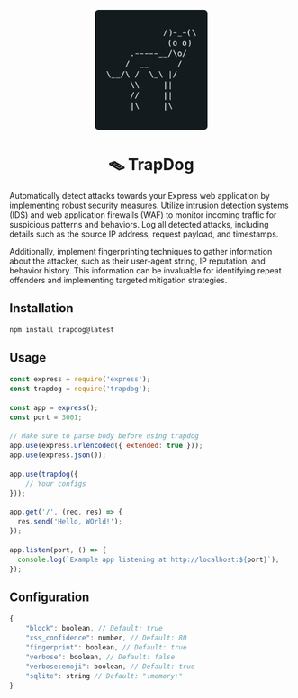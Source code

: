 <p align="center">
    <img src="assets/logo_3.png" width="200px">
</p>

<h1 align="center">🪤 TrapDog</h1>

<p>Automatically detect attacks towards your Express web application by implementing robust security measures. Utilize intrusion detection systems (IDS) and web application firewalls (WAF) to monitor incoming traffic for suspicious patterns and behaviors. Log all detected attacks, including details such as the source IP address, request payload, and timestamps.</p>

<p>Additionally, implement fingerprinting techniques to gather information about the attacker, such as their user-agent string, IP reputation, and behavior history. This information can be invaluable for identifying repeat offenders and implementing targeted mitigation strategies.</p>


## Installation
```
npm install trapdog@latest
```

## Usage
```js
const express = require('express');
const trapdog = require('trapdog');

const app = express();
const port = 3001;

// Make sure to parse body before using trapdog
app.use(express.urlencoded({ extended: true }));
app.use(express.json());

app.use(trapdog({
    // Your configs
}));

app.get('/', (req, res) => {
  res.send('Hello, WOrld!');
});

app.listen(port, () => {
  console.log(`Example app listening at http://localhost:${port}`);
});
```

## Configuration
```js
{
    "block": boolean, // Default: true
    "xss_confidence": number, // Default: 80
    "fingerprint": boolean, // Default: true
    "verbose": boolean, // Default: false
    "verbose:emoji": boolean, // Default: true
    "sqlite": string // Default: ":memory:"
}
```
